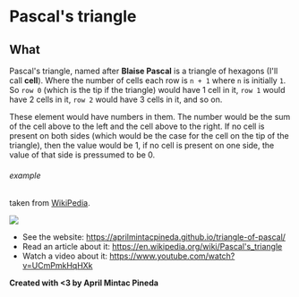 # Pascal's triangle

## What

Pascal's triangle, named after **Blaise Pascal** is a triangle of hexagons (I'll call **cell**). Where the number of cells each row is `n + 1` where `n` is initially `1`. So `row 0` (which is the tip if the triangle) would have 1 cell in it, `row 1` would have 2 cells in it, `row 2` would have 3 cells in it, and so on.

These element would have numbers in them. The number would be the sum of the cell above to the left and the cell above to the right. If no cell is present on both sides (which would be the case for the cell on the tip of the triangle), then the value would be 1, if no cell is present on one side, the value of that side is pressumed to be 0.

###### example

taken from [WikiPedia](https://en.wikipedia.org/wiki/Pascal's_triangle#/media/File:PascalTriangleAnimated2.gif).

<img src="https://upload.wikimedia.org/wikipedia/commons/0/0d/PascalTriangleAnimated2.gif">

- See the website: https://aprilmintacpineda.github.io/triangle-of-pascal/
- Read an article about it: https://en.wikipedia.org/wiki/Pascal's_triangle
- Watch a video about it: https://www.youtube.com/watch?v=UCmPmkHqHXk

**Created with <3 by April Mintac Pineda**
